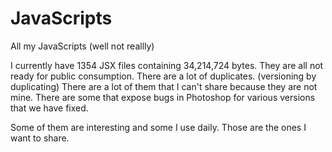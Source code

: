 JavaScripts
===========

All my JavaScripts (well not reallly)

I currently have 1354 JSX files containing 34,214,724 bytes.
They are all not ready for public consumption.
There are a lot of duplicates. (versioning by duplicating)
There are a lot of them that I can't share because they are not mine.
There are some that expose bugs in Photoshop for various versions that we have fixed.

Some of them are interesting and some I use daily. Those are the ones I want to share.

